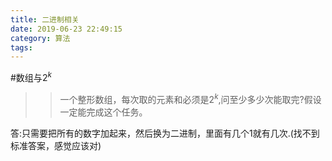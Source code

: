 ```yaml
---
title: 二进制相关
date: 2019-06-23 22:49:15
category: 算法
tags:
---
```


#数组与$2^k$
>>一个整形数组，每次取的元素和必须是$2^k$,问至少多少次能取完?假设一定能完成这个任务。

答:只需要把所有的数字加起来，然后换为二进制，里面有几个1就有几次.(找不到标准答案，感觉应该对)